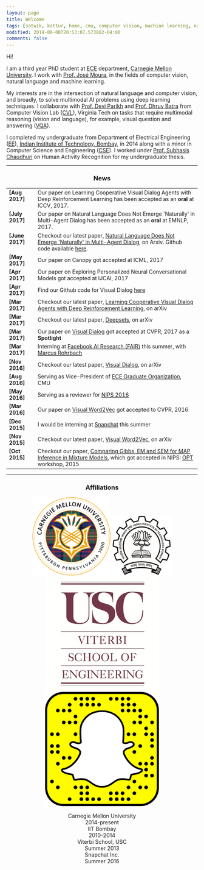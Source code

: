 ```yaml
---
layout: page
title: Welcome
tags: [satwik, kottur, home, cmu, computer vision, machine learning, natural language processing, graduate]
modified: 2014-08-08T20:53:07.573882-04:00
comments: false
---
```


Hi!

I am a third year PhD student at [ECE](http://www.ece.cmu.edu/) department, [Carnegie Mellon University](http://www.cmu.edu/). I work with [Prof. Jos&eacute; Moura](http://users.ece.cmu.edu/~moura/), in the fields of computer vision, natural language and machine learning. 

My interests are in the intersection of natural language and computer vision, and broadly, to solve multimodal AI problems using deep learning techniques.
I collaborate with [Prof. Devi Parikh](https://filebox.ece.vt.edu/~parikh/) and [Prof. Dhruv Batra](https://filebox.ece.vt.edu/~dbatra/) from Computer Vision Lab ([CVL](https://filebox.ece.vt.edu/~parikh/CVL.html)), Virginia Tech on tasks that require multimodal reasoning (vision and language), for example, visual question and answering ([VQA](http://www.visualqa.org/)).

I completed my undergraduate from Department of Electrical Engineering ([EE](http://www.ee.iitb.ac.in/)), [Indian Institute of Technology, Bombay](https://www.iitb.ac.in), in 2014 along with a minor in Computer Science and Engineering ([CSE](https://www.cse.iitb.ac.in/)). I worked under [Prof. Subhasis Chaudhuri](https://www.ee.iitb.ac.in/~sc/) on Human Activity Recognition for my undergraduate thesis. 

----

<h3 align="center">News</h3>
<table>
    <col width="15%">
    <col width="85%">
    <tr>
        <td valign="top"><strong>[Aug 2017]</strong></td>
        <td>Our paper on <a>Learning Cooperative Visual Dialog Agents with Deep Reinforcement Learning</a> has been accepted as an <b> oral</b> at ICCV, 2017.</td>
    </tr>
    <tr>
        <td valign="top"><strong>[July 2017]</strong></td>
        <td>Our paper on <a>Natural Language Does Not Emerge 'Naturally' in Multi-Agent Dialog</a> has been accepted as an <b> oral</b> at EMNLP, 2017.</td>
    </tr>
    <tr>
        <td valign="top"><strong>[June 2017]</strong></td>
        <td>Checkout our latest paper, <a href="https://arxiv.org/abs/1706.08502">Natural Language Does Not Emerge 'Naturally' in Multi-Agent Dialog</a>, on Arxiv.
        Github code available <a href="https://github.com/batra-mlp-lab/lang-emerge">here</a>.</td>
    </tr>
    <tr>
        <td valign="top"><strong>[May 2017]</strong></td>
        <td>Our paper on <a>Canopy</a> got accepted at ICML, 2017</td>
    </tr>
    <tr>
        <td valign="top"><strong>[Apr 2017]</strong></td>
        <td>Our paper on <a>Exploring Personalized Neural Conversational Models</a> got accepted at IJCAI, 2017</td>
    </tr>
    <tr>
        <td valign="top"><strong>[Apr 2017]</strong></td>
        <td>Find our Github code for Visual Dialog <a href="https://github.com/batra-mlp-lab/visdial">here</a></td>
    </tr>
    <tr>
        <td valign="top"><strong>[Mar 2017]</strong></td>
        <td>Checkout our latest paper, <a href="https://arxiv.org/abs/1703.06585">Learning Cooperative Visual Dialog Agents with Deep Reinforcement Learning</a>, on arXiv</td>
    </tr>
    <tr>
        <td valign="top"><strong>[Mar 2017]</strong></td>
        <td>Checkout our latest paper, <a href="https://arxiv.org/abs/1703.06114">Deepsets</a>, on arXiv</td>
    </tr>
    <tr>
        <td valign="top"><strong>[Mar 2017]</strong></td>
        <td>Our paper on <a href="https://visualdialog.org/">Visual Dialog</a> got accepted at CVPR, 2017 as a <b>Spotlight</b></td>
    </tr>
    <tr>
        <td valign="top"><strong>[Mar 2017]</strong></td>
        <td>Interning at <a href="https://research.fb.com/category/facebook-ai-research-fair/">Facebook AI Research (FAIR)</a> this summer, with <a href="http://rohrbach.vision/">Marcus Rohrbach</a></td>
    </tr>
    <tr>
        <td valign="top"><strong>[Nov 2016]</strong></td>
        <td>Checkout our latest paper, <a href="http://arxiv.org/abs/1611.08669">Visual Dialog</a>, on arXiv</td>
    </tr>
    <tr>
        <td valign="top"><strong>[Aug 2016]</strong></td>
        <td>Serving as Vice-President of <a href="https://www.ece.cmu.edu/~ego/"> ECE Graduate Organization</a>, CMU</td>
    </tr>
    <tr>
        <td valign="top"><strong>[May 2016]</strong></td>
        <td>Serving as a reviewer for <a href="https://nips.cc/"> NIPS 2016</a></td>
    </tr>
    <tr>
        <td valign="top"><strong>[Mar 2016]</strong></td>
        <td>Our paper on <a href="http://arxiv.org/abs/1511.07067">Visual Word2Vec</a> got accepted to CVPR, 2016</td>
    </tr>
    <tr>
        <td valign="top"><strong>[Dec 2015]</strong></td>
        <td>I would be interning at <a href="https://www.snapchat.com/">Snapchat</a> this summer</td>
    </tr>
    <tr>
        <td valign="top"><strong>[Nov 2015]</strong></td>
        <td>Checkout our latest paper, <a href="http://arxiv.org/abs/1511.07067">Visual Word2Vec</a>, on arXiv</td>
    </tr>
    <tr>
        <td valign="top"><strong>[Oct 2015]</strong></td>
        <td>Checkout our paper, <a href="http://opt-ml.org/papers/OPT2015_paper_52.pdf">Comparing Gibbs, EM and SEM for MAP Inference in Mixture Models</a>, which got accepted in NIPS: <a href="http://opt-ml.org/papers.html">OPT</a> workshop, 2015</td>
    </tr>
</table>

----

<h3 align="center">Affiliations</h3>
<figure align="center" class="affils">
    <a href="http://www.cmu.edu/"><img src="/images/cmu-logo.png"></a>
    <a href="http://www.iitb.ac.in/"><img src="/images/iitb-logo.jpeg"></a>
    <a href="http://viterbi.usc.edu/"><img src="/images/viterbi-logo.jpg"></a>
    <a href="https://www.snapchat.com/"><img src="/images/snapchat-logo.png"></a>
</figure>
<figure align="center" class="affils">
    <figcaption>Carnegie Mellon University<br>2014-present</figcaption>
    <figcaption>IIT Bombay<br>2010-2014</figcaption>
    <figcaption>Viterbi School, USC<br>Summer 2013</figcaption>
    <figcaption>Snapchat Inc.<br>Summer 2016</figcaption>
</figure>
